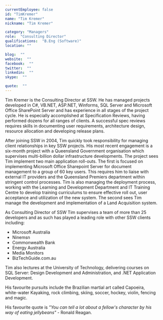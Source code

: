 ```yaml
---
currentEmployee: false
id: "TimKremer"
name: "Tim Kremer"
nickname: "Tim Kremer"

category: "Managers"
role:  "Consulting Director"
qualifications:  "B.Eng (Software)"
location: ""

blog:  ""
website:  ""
facebook:  ""
twitter:  ""
linkedin:  ""
skype:  ""

quote:  ""
---
```


Tim Kremer is the Consulting Director at SSW. He has managed projects developed in C#, VB.NET, ASP.NET, Winforms, SQL Server and Microsoft Office SharePoint Server and has experience in all stages of the project cycle. He is especially accomplished at Specification Reviews, having performed dozens for all ranges of clients. A successful spec reviews requires skills in documenting user requirements, architecture design, resource allocation and developing release plans. 

After joining SSW in 2004, Tim quickly took responsibility for managing client relationships in key SSW projects. His most recent engagement is a six-month project with a Queensland Government organisation which supervises multi-billion dollar infrastructure developments. The project sees Tim implement two main application roll-outs. The first is focused on implementing Microsoft Office Sharepoint Server for document management to a group of 60 key users. This requires him to liaise with external IT providers and the Queensland Premiers department within stringent control processes. Tim is also managing the deployment process, working with the Learning and Development Department and IT Training Centre to develop training curriculums to ensure effective roll out, user acceptance and utilization of the new system. The second sees Tim manage the development and implementation of a Land Acquisition system. 

As Consulting Director of SSW Tim supervises a team of more than 25 developers and as such has played a leading role with other SSW clients including: 

*   Microsoft Australia
*   Ninemsn
*   Commonwealth Bank
*   Energy Australia
*   Media Monitors
*   BizTechGuide.com.au

Tim also lectures at the University of Technology, delivering courses on SQL Server: Design Development and Administration, and .NET Application Development.

His favourite pursuits include the Brazilian martial art called Capoeira, white-water Kayaking, rock climbing, skiing, soccer, hockey, violin, fencing and magic.

His favourite quote is *"You can tell a lot about a fellow's character by his way of eating jellybeans"* - Ronald Reagan. 